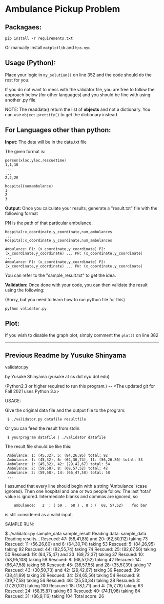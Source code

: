 
# Ambulance Pickup Problem

## Packagaes:

`pip install -r requirements.txt`

Or manually install `matplotlib` and `hps-nyu`

## Usage (Python):

Place your logic in `my_solution()` on line 352 and the code should do the rest for you.

If you do not want to mess with the validator file, you are free to follow the approach below (for other languages)
and you should be fine with using another .py file.

NOTE: The readdata() return the list of **objects** and not a dictionary. 
You can use `object.prettify()` to get the dictionary instead.

## For Languages other than python:

**Input:** The data will be in the data.txt file

The given format is:

```angular2html
person(xloc,yloc,rescuetime)
1,1,10
...
...
2,2,20

hospital(numambulance)
1
2
3
```

**Output:** Once you calculate your results, generate a "result.txt" file with the following format

PN is the path of that particular ambulance.
```angular2html
Hospital:x_coordinate,y_coordinate,num_ambulances
...
Hospital:x_coordinate,y_coordinate,num_ambulances

Ambulance: P1: (x_coordinate,y_coordinate) P2: (x_coordinate,y_coordinate) ... PN: (x_coordinate,y_coordinate)  
...
Ambulance: P1: (x_coordinate,y_coordinate) P2: (x_coordinate,y_coordinate) ... PN: (x_coordinate,y_coordinate)
```
You can refer to the "sample_result.txt" to get the idea.

**Validation:** Once done with your code, you can then validate the result using the following:

(Sorry, but you need to learn how to run python file for this)

`python validator.py`

## Plot:

If you wish to disable the graph plot, simply comment the `plot()` on line 382

--------------------------------------------------------------------------
## Previous Readme by Yusuke Shinyama
validator.py

by Yusuke Shinyama (yusuke at cs dot nyu dot edu)

(Python2.3 or higher required to run this program.) -- <The updated git for Fall 2021 uses Python 3.x>


USAGE:

   Give the original data file and the output file to the program:

     $ ./validator.py datafile resultfile

   Or you can feed the result from stdin:

     $ yourprogram datafile | ./validator datafile

   The result file should be like this:

     Ambulance: 1: (45,32), 5: (84,26,95) total: 92
     Ambulance: 1: (45,32), 6: (64,30,74), 11: (56,26,80) total: 53
     Ambulance: 1: (45,32), 42: (29,42,67) total: 54
     Ambulance: 2: (59,68), 8: (68,57,52) total: 42
     Ambulance: 2: (59,68), 14: (66,47,58) total: 58
     ...

   I assumed that every line should begin with a string 'Ambulance' (case ignored).
   Then one hospital and one or two people follow. The last 'total' value is ignored.
   Intermediate blanks and commas are ignored, so 

        ambulance:   2  : ( 59 ,  68 ) , 8 : (  68, 57,52)    foo bar

   is still considered as a valid input.


SAMPLE RUN:

   $ ./validator.py sample_data sample_result
   Reading data: sample_data
   Reading results...
   Rescued: 47: (58,41,85) and 20: (62,50,112) taking 73
   Rescued: 11: (56,26,80) and 6: (64,30,74) taking 53
   Rescued: 5: (84,26,95) taking 92
   Rescued: 44: (82,55,74) taking 74
   Rescued: 25: (82,67,56) taking 50
   Rescued: 19: (64,75,47) and 33: (69,72,37) taking 37
   Rescued: 10: (58,95,108) taking 58
   Rescued: 8: (68,57,52) taking 42
   Rescued: 14: (66,47,58) taking 58
   Rescued: 45: (36,57,55) and 28: (35,57,39) taking 17
   Rescued: 43: (30,50,73) and 42: (29,42,67) taking 39
   Rescued: 39: (38,41,69) taking 26
   Rescued: 34: (24,65,56) taking 54
   Rescued: 9: (39,77,58) taking 56
   Rescued: 46: (25,53,34) taking 28
   Rescued: 3: (17,20,102) taking 100
   Rescued: 18: (18,1,71) and 4: (15,7,78) taking 63
   Rescued: 24: (58,15,87) taking 60
   Rescued: 40: (74,11,96) taking 84
   Rescued: 31: (86,9,116) taking 104
   Total score: 26
